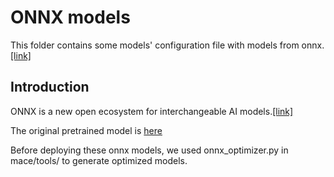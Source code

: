 ONNX models
=====

This folder contains some models' configuration file with models from onnx.[[link]](https://github.com/onnx/models)

Introduction
---
ONNX is a new open ecosystem for interchangeable AI models.[[link]](https://github.com/onnx/onnx)

The original pretrained model is [here](https://github.com/onnx/models/tree/master/models/image_classification)

Before deploying these onnx models, we used onnx_optimizer.py in mace/tools/ to generate optimized models.